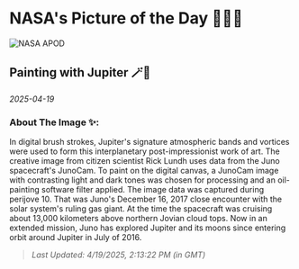 
# NASA's Picture of the Day 🧑‍🚀💫

  ![NASA APOD](https://apod.nasa.gov/apod/image/2504/PIA21983JupiterLundh.jpg)
  
  ## Painting with Jupiter 🪄🌌
  
  _2025-04-19_
  
  ### About The Image ✨: 
  
  In digital brush strokes, Jupiter's signature atmospheric bands and vortices were used to form this interplanetary post-impressionist work of art. The creative image from citizen scientist Rick Lundh uses data from the Juno spacecraft's JunoCam. To paint on the digital canvas, a JunoCam image with contrasting light and dark tones was chosen for processing and an oil-painting software filter applied. The image data was captured during perijove 10. That was Juno's December 16, 2017 close encounter with the solar system's ruling gas giant. At the time the spacecraft was cruising about 13,000 kilometers above northern Jovian cloud tops. Now in an extended mission, Juno has explored Jupiter and its moons since entering orbit around Jupiter in July of 2016.
  
  
  
  > _Last Updated: 4/19/2025, 2:13:22 PM (in GMT)_
  